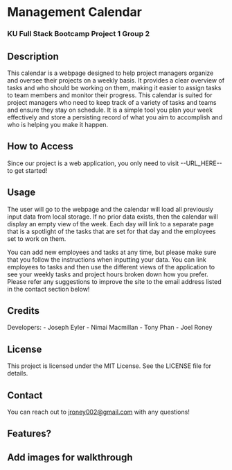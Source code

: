 # Management Calendar
### KU Full Stack Bootcamp Project 1 Group 2

## Description

This calendar is a webpage designed to help project managers organize and oversee their projects on a weekly basis. It provides a clear overview of tasks and who should be working on them, making it easier to assign tasks to team members and monitor their progress. This calendar is suited for project managers who need to keep track of a variety of tasks and teams and ensure they stay on schedule. It is a simple tool you plan your week effectively and store a persisting record of what you aim to accomplish and who is helping you make it happen.

## How to Access

Since our project is a web application, you only need to visit --URL_HERE-- to get started!

## Usage

The user will go to the webpage and the calendar will load all previously input data from local storage. If no prior data exists, then the calendar will display an empty view of the week. Each day will link to a separate page that is a spotlight of the tasks that are set for that day and the employees set to work on them.

You can add new employees and tasks at any time, but please make sure that you follow the instructions when inputting your data. You can link employees to tasks and then use the different views of the application to see your weekly tasks and project hours broken down how you prefer. Please refer any suggestions to improve the site to the email address listed in the contact section below!

## Credits

Developers:
    - Joseph Eyler
    - Nimai Macmillan
    - Tony Phan
    - Joel Roney

## License

This project is licensed under the MIT License. See the LICENSE file for details.

## Contact

You can reach out to jroney002@gmail.com with any questions!

## Features?

## Add images for walkthrough
